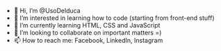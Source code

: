 - 👋 Hi, I’m @UsoDelduca
- 👀 I’m interested in learning how to code (starting from front-end stuff)
- 🌱 I’m currently learning HTML, CSS and JavaScript
- 💞️ I’m looking to collaborate on important matters =)
- 📫 How to reach me: Facebook, LinkedIn, Instagram

<!---
UsoDelduca/UsoDelduca is a ✨ special ✨ repository because its `README.md` (this file) appears on your GitHub profile.
You can click the Preview link to take a look at your changes.
--->
